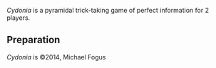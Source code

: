 *Cydonia* is a pyramidal trick-taking game of perfect information for 2 players.

Preparation
-----------

 
*Cydonia* is &copy;2014, Michael Fogus

